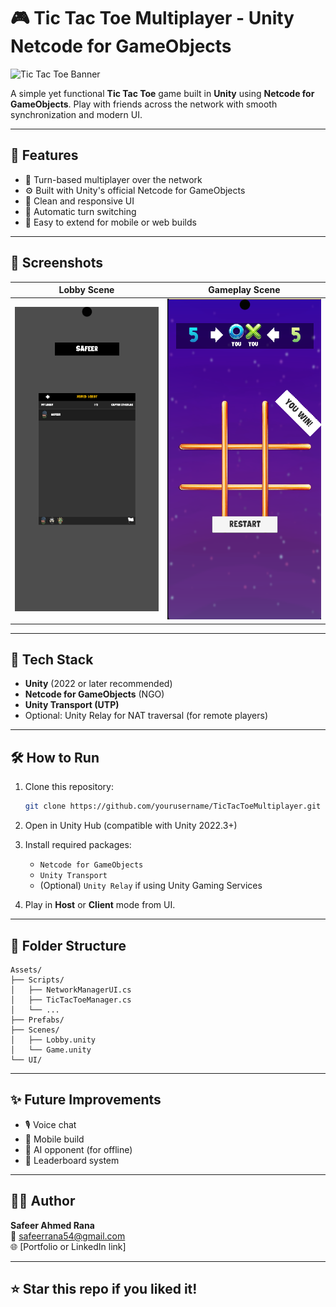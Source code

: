 # 🎮 Tic Tac Toe Multiplayer - Unity Netcode for GameObjects

![Tic Tac Toe Banner](Screenshots/banner.png)

A simple yet functional **Tic Tac Toe** game built in **Unity** using **Netcode for GameObjects**. Play with friends across the network with smooth synchronization and modern UI.

---

## 🚀 Features

- 🔁 Turn-based multiplayer over the network
- ⚙️ Built with Unity's official Netcode for GameObjects
- 🎨 Clean and responsive UI
- 🔄 Automatic turn switching
- 📱 Easy to extend for mobile or web builds

---

## 📸 Screenshots

| Lobby Scene | Gameplay Scene |
|-------------|----------------|
| ![Lobby](Screenshots/lobby.png) | ![Gameplay](Screenshots/gameplay.png) |

---

## 🧩 Tech Stack

- **Unity** (2022 or later recommended)
- **Netcode for GameObjects** (NGO)
- **Unity Transport (UTP)**
- Optional: Unity Relay for NAT traversal (for remote players)

---

## 🛠️ How to Run

1. Clone this repository:
   ```bash
   git clone https://github.com/yourusername/TicTacToeMultiplayer.git
   ```

2. Open in Unity Hub (compatible with Unity 2022.3+)

3. Install required packages:
   - `Netcode for GameObjects`
   - `Unity Transport`
   - (Optional) `Unity Relay` if using Unity Gaming Services

4. Play in **Host** or **Client** mode from UI.

---

## 📁 Folder Structure

```
Assets/
├── Scripts/
│   ├── NetworkManagerUI.cs
│   ├── TicTacToeManager.cs
│   └── ...
├── Prefabs/
├── Scenes/
│   ├── Lobby.unity
│   └── Game.unity
└── UI/
```

---

## ✨ Future Improvements

- 🎙 Voice chat
- 📱 Mobile build
- 🧠 AI opponent (for offline)
- 🥇 Leaderboard system

---

## 👨‍💻 Author

**Safeer Ahmed Rana**  
📧 safeerrana54@gmail.com  
🌐 [Portfolio or LinkedIn link]

---

## ⭐ Star this repo if you liked it!